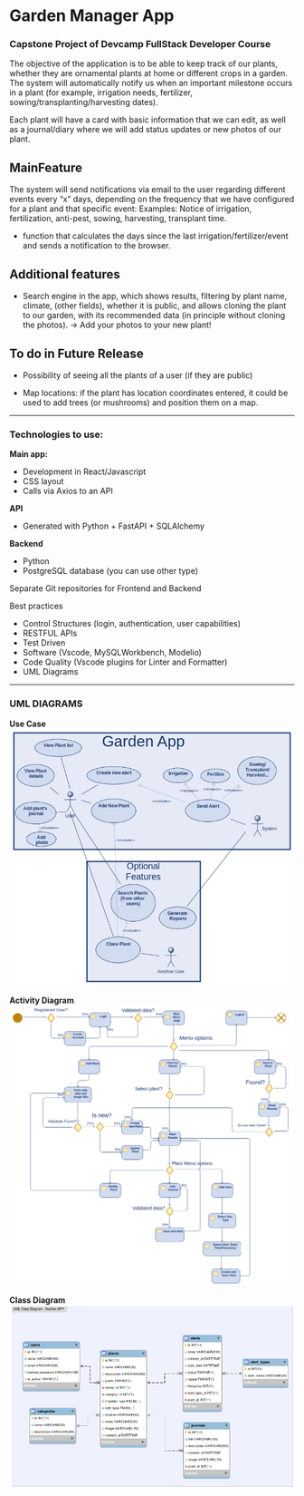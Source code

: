 # Garden Manager App

### Capstone Project of Devcamp FullStack Developer Course

The objective of the application is to be able to keep track of our plants, whether they are ornamental plants at home or different crops in a garden.
The system will automatically notify us when an important milestone occurs in a plant (for example, irrigation needs, fertilizer, sowing/transplanting/harvesting dates).

Each plant will have a card with basic information that we can edit, as well as a journal/diary where we will add status updates or new photos of our plant.

## MainFeature

The system will send notifications via email to the user regarding different events every “x” days, depending on the frequency that we have configured for a plant and that specific event:
Examples:
Notice of irrigation, fertilization, anti-pest, sowing, harvesting, transplant time.

- function that calculates the days since the last irrigation/fertilizer/event and sends a notification to the browser.

## Additional features

- Search engine in the app, which shows results, filtering by plant name, climate, (other fields), whether it is public, and allows cloning the plant to our garden, with its recommended data (in principle without cloning the photos). → Add your photos to your new plant!
## To do in Future Release

- Possibility of seeing all the plants of a user (if they are public)

- Map locations: if the plant has location coordinates entered, it could be used to add trees (or mushrooms) and position them on a map.

---

### Technologies to use:

**Main app:**

- Development in React/Javascript
- CSS layout
- Calls via Axios to an API

**API**

- Generated with Python + FastAPI + SQLAlchemy

**Backend**

- Python
- PostgreSQL database (you can use other type)

Separate Git repositories for Frontend and Backend

Best practices

- Control Structures (login, authentication, user capabilities)
- RESTFUL APIs
- Test Driven
- Software (Vscode, MySQLWorkbench, Modelio)
- Code Quality (Vscode plugins for Linter and Formatter)
- UML Diagrams

---

### UML DIAGRAMS

**Use Case**
![Use Case](<images/plants manager Use Case diagram.png>)

**Activity Diagram**
![Alt text](<images/Garden App Activity diagram.png>)

**Class Diagram**
![Alt text](<images/Garden Manager Class diagram.png>)
